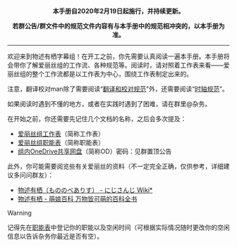 <div style="text-align:center;">

**本手册自2020年2月19日起施行，并持续更新。**

**若群公告/群文件中的规范文件内容有与本手册中的规范相冲突的，以本手册为准。**

</div>

---

欢迎来到物述有栖字幕组！在开工之前，你先需要认真阅读一遍本手册。本手册将会带你了解爱丽丝组的工作流、各种规范等。阅读时，请对照着工作表来看——爱丽丝组的整个工作流都是以工作表为中心，围绕工作表制定出来的。

注意，翻译校对man除了需要阅读“[翻译和校对规范](https://www.yuque.com/decmoe47/qc69ed/psx7ri)”外，还需要阅读“[时轴规范](https://www.yuque.com/decmoe47/qc69ed/dirtlg)”。

如果阅读时遇到不懂的地方，或者在实践时遇到了困难，请在群里@杂务。

在开始之前，你还需要先记住几个文档的名称，之后会多次提及：

- [爱丽丝组工作表](https://docs.qq.com/sheet/DYklYV0h1SEt2R3FJ)（简称工作表）
- [爱丽丝组职能表](https://docs.qq.com/sheet/DQ0FDZnRacWF0SU15)（简称职能表）
- [组内OneDrive共享网盘](https://mononobealice-my.sharepoint.cn/:f:/g/personal/e307220930_mononobealice_partner_onmschina_cn/EitZtrmdGXlJk7Xh1U16ThABIMqDl1gD8P3lOekxtKqEPQ)（简称OD）密码：见群置顶公告

此外，你可能需要阅览些有关爱丽丝的资料（不一定完全正确，仅供参考，详细建议多问问群友）：

- [物述有栖（もののべありす） - にじさんじ Wiki*](https://wikiwiki.jp/nijisanji/%E7%89%A9%E8%BF%B0%E6%9C%89%E6%A0%96)
- [物述有栖 - 萌娘百科 万物皆可萌的百科全书](https://zh.moegirl.org.cn/%E7%89%A9%E8%BF%B0%E6%9C%89%E6%A0%96)

> [!WARNING]
> 记得先在[职能表](https://docs.qq.com/sheet/DQ0FDZnRacWF0SU15)中登记你的职能以及空闲时间（可根据实际情况随时更改你的空闲信息以告诉杂务你最近是否有空）。


